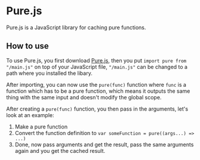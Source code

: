 # Pure.js
Pure.js is a JavaScript library for caching pure functions.

## How to use
To use Pure.js, you first download [Pure.js](https://github.com/i-cm/Pure.js/blob/main/Pure.js), then you put `import pure from "/main.js"` on top of your JavaScript file, `"/main.js"` can be changed to a path where you installed the libary.

After importing, you can now use the `pure(func)` function where `func` is a function which has to be a pure function, which means it outputs the same thing with the same input and doesn't modify the global scope.

After creating a `pure(func)` function, you then pass in the arguments, let's look at an example:

1. Make a pure function
2. Convert the function definition to `var someFunction = pure((args...) => ...)`
3. Done, now pass arguments and get the result, pass the same arguments again and you get the cached result.
